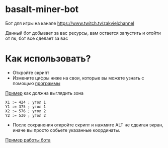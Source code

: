 # basalt-miner-bot
Бот для игры на канале https://www.twitch.tv/zakvielchannel

Данный бот добывает за вас ресурсы, вам остается запустить и отойти от пк, бот все сделает за вас

# Как использовать?

* Откройте скрипт
* Измените цифры ниже на свои, которые вы можете узнать с помощью [программы](https://github.com/ElektroStudios/Mouse-Point-Viewer/releases)

[Пример](https://photo-screen.ru/i/7LXie8CJe) как должна выглядить зона

```
X1 := 424 ; угол 1
Y1 := 375 ; угол 1
X2 := 576 ; угол 2
Y2 := 530 ; угол 2
```
* После сохранения откройте скрипт и нажмите ALT не сдвигая экран, иначе вы просто собьете указанные координаты.

[Пример работы бота](https://www.youtube.com/shorts/K6GihuNelQg)
